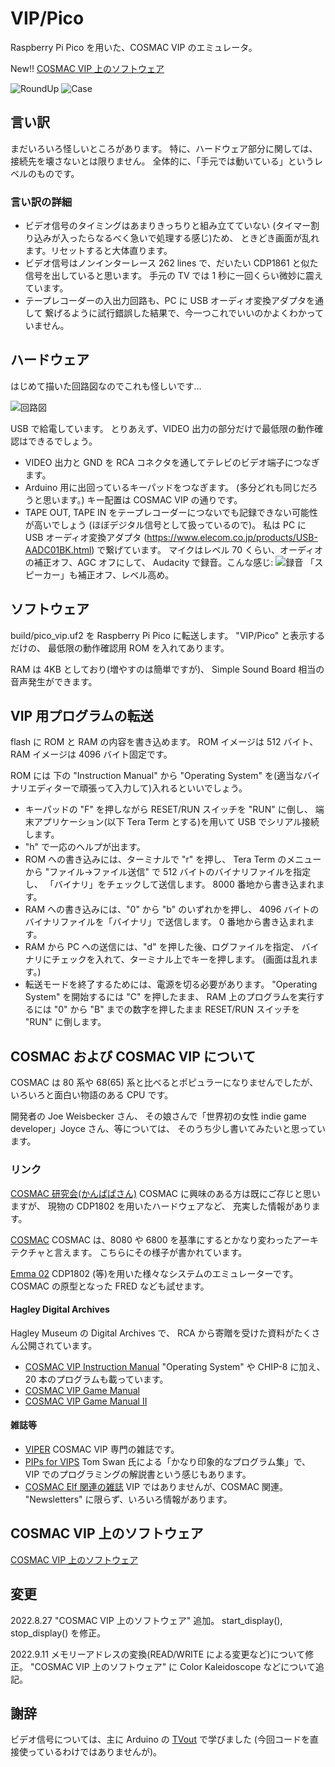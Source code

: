 # VIP/Pico

Raspberry Pi Pico を用いた、COSMAC VIP のエミュレータ。

New!! [COSMAC VIP 上のソフトウェア](doc/software.md)


![RoundUp](doc/roundup.jpg) ![Case](doc/case.jpg)




## 言い訳

まだいろいろ怪しいところがあります。
特に、ハードウェア部分に関しては、接続先を壊さないとは限りません。
全体的に、「手元では動いている」というレベルのものです。

### 言い訳の詳細

- ビデオ信号のタイミングはあまりきっちりと組み立てていない
(タイマー割り込みが入ったらなるべく急いで処理する感じ)ため、
ときどき画面が乱れます。リセットすると大体直ります。
- ビデオ信号はノンインターレース 262 lines で、だいたい CDP1861 と似た
信号を出していると思います。
手元の TV では 1 秒に一回くらい微妙に震えています。
- テープレコーダーの入出力回路も、PC に USB オーディオ変換アダプタを通して
繋げるように試行錯誤した結果で、今一つこれでいいのかよくわかっていません。



## ハードウェア

はじめて描いた回路図なのでこれも怪しいです…

![回路図](doc/vip_pico_schematic.png)

USB で給電しています。
とりあえず、VIDEO 出力の部分だけで最低限の動作確認はできるでしょう。

- VIDEO 出力と GND を RCA コネクタを通してテレビのビデオ端子につなぎます。
- Arduino 用に出回っているキーパッドをつなぎます。
(多分どれも同じだろうと思います。)
キー配置は COSMAC VIP の通りです。
- TAPE OUT, TAPE IN をテープレコーダーにつないでも記録できない可能性が高いでしょう
(ほぼデジタル信号として扱っているので)。
私は PC に USB オーディオ変換アダプタ
(https://www.elecom.co.jp/products/USB-AADC01BK.html)
で繋げています。
マイクはレベル 70 くらい、オーディオの補正オフ、AGC オフにして、
Audacity で録音。こんな感じ: ![録音](doc/screenshot_audacity.png)
「スピーカー」も補正オフ、レベル高め。


## ソフトウェア

build/pico_vip.uf2 を Raspberry Pi Pico に転送します。
"VIP/Pico" と表示するだけの、
最低限の動作確認用 ROM を入れてあります。

RAM は 4KB としており(増やすのは簡単ですが)、
Simple Sound Board 相当の音声発生ができます。


## VIP 用プログラムの転送

flash に ROM と RAM の内容を書き込めます。
ROM イメージは 512 バイト、RAM イメージは 4096 バイト固定です。

ROM には 下の "Instruction Manual" から "Operating System" 
を(適当なバイナリエディターで頑張って入力して)入れるといいでしょう。

- キーパッドの "F" を押しながら RESET/RUN スイッチを "RUN" に倒し、
端末アプリケーション(以下 Tera Term とする)を用いて USB でシリアル接続します。
- "h" で一応のヘルプが出ます。
- ROM への書き込みには、ターミナルで "r" を押し、
Tera Term のメニューから "ファイル→ファイル送信" で 512 バイトのバイナリファイルを指定し、
「バイナリ」をチェックして送信します。
8000 番地から書き込まれます。
- RAM への書き込みには、"0" から "b" のいずれかを押し、
4096 バイトのバイナリファイルを「バイナリ」で送信します。
0 番地から書き込まれます。
- RAM から PC への送信には、"d" を押した後、ログファイルを指定、
バイナリにチェックを入れて、ターミナル上でキーを押します。
(画面は乱れます。)
- 転送モードを終了するためには、電源を切る必要があります。
"Operating System" を開始するには "C" を押したまま、
RAM 上のプログラムを実行するには "0" から "B" までの数字を押したまま
RESET/RUN スイッチを "RUN" に倒します。


## COSMAC および COSMAC VIP について

COSMAC は 80 系や 68(65) 系と比べるとポピュラーになりませんでしたが、
いろいろと面白い物語のある CPU です。

開発者の Joe Weisbecker さん、
その娘さんで「世界初の女性 indie game developer」Joyce さん、等については、
そのうち少し書いてみたいと思っています。


### リンク

[COSMAC 研究会(かんぱぱさん)](https://kanpapa.com/cosmac/)
COSMAC に興味のある方は既にご存じと思いますが、
現物の CDP1802 を用いたハードウェアなど、
充実した情報があります。

[COSMAC](http://www.st.rim.or.jp/~nkomatsu/miscproc/CDP1802.html)
COSMAC は、8080 や 6800 を基準にするとかなり変わったアーキテクチャと言えます。
こちらにその様子が書かれています。

[Emma 02](https://www.emma02.hobby-site.com/)
CDP1802 (等)を用いた様々なシステムのエミュレーターです。
COSMAC の原型となった FRED なども試せます。


#### Hagley Digital Archives

Hagley Museum の Digital Archives で、
RCA から寄贈を受けた資料がたくさん公開されています。

- [COSMAC VIP Instruction Manual](https://digital.hagley.org/LMSS_246409_873_11)
"Operating System" や CHIP-8 に加え、20 本のプログラムも載っています。
- [COSMAC VIP Game Manual](https://digital.hagley.org/LMSS_246409_873_12)
- [COSMAC VIP Game Manual II](https://digital.hagley.org/MSS_246477_MA1210_011)

#### 雑誌等

- [VIPER](https://github.com/mattmikolay/viper) 
COSMAC VIP 専門の雑誌です。
- [PIPs for VIPS](https://github.com/TomSwan/pips-for-vips)
Tom Swan 氏による「かなり印象的なプログラム集」で、
VIP でのプログラミングの解説書という感じもあります。
- [COSMAC Elf 関連の雑誌](http://www.cosmacelf.com/publications/newsletters/)
VIP ではありませんが、COSMAC 関連。
"Newsletters" に限らず、いろいろ情報があります。


## COSMAC VIP 上のソフトウェア

[COSMAC VIP 上のソフトウェア](doc/software.md)


## 変更

2022.8.27 "COSMAC VIP 上のソフトウェア" 追加。
start_display(), stop_display() を修正。

2022.9.11 
メモリーアドレスの変換(READ/WRITE による変更など)について修正。
"COSMAC VIP 上のソフトウェア" に Color Kaleidoscope などについて追記。

## 謝辞

ビデオ信号については、主に Arduino の [TVout](https://github.com/Avamander/arduino-tvout)
で学びました
(今回コードを直接使っているわけではありませんが)。
